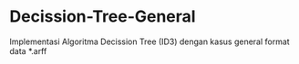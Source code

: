 # Decission-Tree-General
Implementasi Algoritma Decission Tree (ID3) dengan kasus general format data *.arff 
